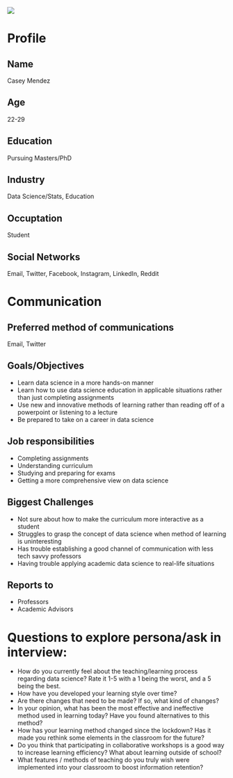 ![](https://cdn0.iconfinder.com/data/icons/tutor-icon-set/512/student_icon-512.png)

# Profile

## Name
Casey Mendez

## Age
22-29

## Education
Pursuing Masters/PhD

## Industry
Data Science/Stats, Education

## Occuptation
Student

## Social Networks
Email, Twitter, Facebook, Instagram, LinkedIn, Reddit

# Communication

## Preferred method of communications
Email, Twitter

## Goals/Objectives
- Learn data science in a more hands-on manner
- Learn how to use data science education in applicable situations rather than just completing assignments
- Use new and innovative methods of learning rather than reading off of a powerpoint or listening to a lecture
- Be prepared to take on a career in data science

## Job responsibilities
- Completing assignments
- Understanding curriculum
- Studying and preparing for exams
- Getting a more comprehensive view on data science


## Biggest Challenges
- Not sure about how to make the curriculum more interactive as a student
- Struggles to grasp the concept of data science when method of learning is uninteresting
- Has trouble establishing a good channel of communication with less tech savvy professors
- Having trouble applying academic data science to real-life situations

## Reports to
- Professors
- Academic Advisors

# Questions to explore persona/ask in interview:
- How do you currently feel about the teaching/learning process regarding data science? Rate it 1-5 with a 1 being the worst, and a 5 being the best.
- How have you developed your learning style over time?
- Are there changes that need to be made? If so, what kind of changes?
- In your opinion, what has been the most effective and ineffective method used in learning today? Have you found alternatives to this method?
- How has your learning method changed since the lockdown? Has it made you rethink some elements in the classroom for the future?
- Do you think that participating in collaborative workshops is a good way to increase learning efficiency? What about learning outside of school?
- What features / methods of teaching do you truly wish were implemented into your classroom to boost information retention?

